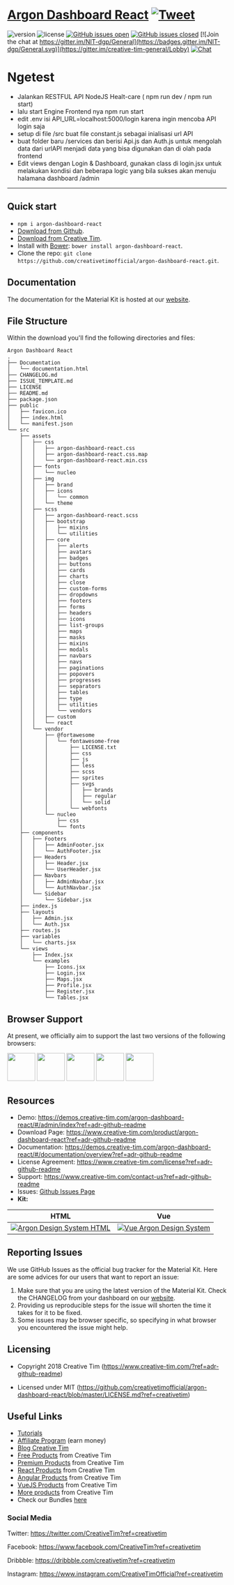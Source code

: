 # [Argon Dashboard React](https://demos.creative-tim.com/argon-dashboard-react?ref=adr-github-readme) [![Tweet](https://img.shields.io/twitter/url/http/shields.io.svg?style=social&logo=twitter)](https://twitter.com/home?status=Argon%20Dashboard%20is%20a%20Free%20Bootstrap%204,%20React%20and%20Reactstrap%20Dashboard%20made%20using%20create-react-app%20%E2%9D%A4%EF%B8%8F%0Ahttps%3A//demos.creative-tim.com/argon-dashboard-react%20%23react%20%23reactstrap%20%23createreactapp%20%23argon%20%23argondesign%20%23reactdashboard%20%23argonreact%20%23reactdesign%20%23bootstrap%20%23material%20%23design%20%23uikit%20%23freebie%20%20via%20%40CreativeTim)


 ![version](https://img.shields.io/badge/version-1.0.0-blue.svg)  ![license](https://img.shields.io/badge/license-MIT-blue.svg) [![GitHub issues open](https://img.shields.io/github/issues/creativetimofficial/argon-dashboard-react.svg?maxAge=2592000)](https://github.com/creativetimofficial/argon-dashboard-react/issues?q=is%3Aopen+is%3Aissue) [![GitHub issues closed](https://img.shields.io/github/issues-closed-raw/creativetimofficial/argon-dashboard-react.svg?maxAge=2592000)](https://github.com/creativetimofficial/argon-dashboard-react/issues?q=is%3Aissue+is%3Aclosed) [![Join the chat at https://gitter.im/NIT-dgp/General](https://badges.gitter.im/NIT-dgp/General.svg)](https://gitter.im/creative-tim-general/Lobby) [![Chat](https://img.shields.io/badge/chat-on%20discord-7289da.svg)](https://discord.gg/E4aHAQy)


# Ngetest
- Jalankan RESTFUL API NodeJS Healt-care ( npm run dev / npm run start)
- lalu start Engine Frontend nya npm run start 
- edit .env isi API_URL=localhost:5000/login karena ingin mencoba API login saja
- setup di file /src buat file constant.js sebagai inialisasi url API
- buat folder baru /services dan berisi Api.js dan Auth.js untuk mengolah data dari urlAPI menjadi data yang bisa digunakan dan di olah pada frontend
- Edit views dengan Login & Dashboard, gunakan class di login.jsx untuk melakukan kondisi dan beberapa logic yang bila sukses akan menuju halamana dashboard /admin 

---

## Quick start

- `npm i argon-dashboard-react`
- [Download from Github](https://github.com/creativetimofficial/argon-dashboard-react/archive/master.zip).
- [Download from Creative Tim](https://www.creative-tim.com/product/argon-dashboard-react?ref=adr-github-readme).
- Install with [Bower](https://bower.io/?ref=creativetim): ```bower install argon-dashboard-react```.
- Clone the repo: `git clone https://github.com/creativetimofficial/argon-dashboard-react.git`.


## Documentation
The documentation for the Material Kit is hosted at our [website](https://demos.creative-tim.com/argon-dashboard-react/documentation/overview).


## File Structure
Within the download you'll find the following directories and files:

```
Argon Dashboard React
.
├── Documentation
│   └── documentation.html
├── CHANGELOG.md
├── ISSUE_TEMPLATE.md
├── LICENSE
├── README.md
├── package.json
├── public
│   ├── favicon.ico
│   ├── index.html
│   └── manifest.json
└── src
    ├── assets
    │   ├── css
    │   │   ├── argon-dashboard-react.css
    │   │   ├── argon-dashboard-react.css.map
    │   │   └── argon-dashboard-react.min.css
    │   ├── fonts
    │   │   └── nucleo
    │   ├── img
    │   │   ├── brand
    │   │   ├── icons
    │   │   │   └── common
    │   │   └── theme
    │   ├── scss
    │   │   ├── argon-dashboard-react.scss
    │   │   ├── bootstrap
    │   │   │   ├── mixins
    │   │   │   └── utilities
    │   │   ├── core
    │   │   │   ├── alerts
    │   │   │   ├── avatars
    │   │   │   ├── badges
    │   │   │   ├── buttons
    │   │   │   ├── cards
    │   │   │   ├── charts
    │   │   │   ├── close
    │   │   │   ├── custom-forms
    │   │   │   ├── dropdowns
    │   │   │   ├── footers
    │   │   │   ├── forms
    │   │   │   ├── headers
    │   │   │   ├── icons
    │   │   │   ├── list-groups
    │   │   │   ├── maps
    │   │   │   ├── masks
    │   │   │   ├── mixins
    │   │   │   ├── modals
    │   │   │   ├── navbars
    │   │   │   ├── navs
    │   │   │   ├── paginations
    │   │   │   ├── popovers
    │   │   │   ├── progresses
    │   │   │   ├── separators
    │   │   │   ├── tables
    │   │   │   ├── type
    │   │   │   ├── utilities
    │   │   │   └── vendors
    │   │   ├── custom
    │   │   └── react
    │   └── vendor
    │       ├── @fortawesome
    │       │   └── fontawesome-free
    │       │       ├── LICENSE.txt
    │       │       ├── css
    │       │       ├── js
    │       │       ├── less
    │       │       ├── scss
    │       │       ├── sprites
    │       │       ├── svgs
    │       │       │   ├── brands
    │       │       │   ├── regular
    │       │       │   └── solid
    │       │       └── webfonts
    │       └── nucleo
    │           ├── css
    │           └── fonts
    ├── components
    │   ├── Footers
    │   │   ├── AdminFooter.jsx
    │   │   └── AuthFooter.jsx
    │   ├── Headers
    │   │   ├── Header.jsx
    │   │   └── UserHeader.jsx
    │   ├── Navbars
    │   │   ├── AdminNavbar.jsx
    │   │   └── AuthNavbar.jsx
    │   └── Sidebar
    │       └── Sidebar.jsx
    ├── index.js
    ├── layouts
    │   ├── Admin.jsx
    │   └── Auth.jsx
    ├── routes.js
    ├── variables
    │   └── charts.jsx
    └── views
        ├── Index.jsx
        └── examples
            ├── Icons.jsx
            ├── Login.jsx
            ├── Maps.jsx
            ├── Profile.jsx
            ├── Register.jsx
            └── Tables.jsx
```


## Browser Support

At present, we officially aim to support the last two versions of the following browsers:

<img src="https://github.com/creativetimofficial/public-assets/blob/master/logos/chrome-logo.png?raw=true" width="64" height="64"> <img src="https://raw.githubusercontent.com/creativetimofficial/public-assets/master/logos/firefox-logo.png" width="64" height="64"> <img src="https://raw.githubusercontent.com/creativetimofficial/public-assets/master/logos/edge-logo.png" width="64" height="64"> <img src="https://raw.githubusercontent.com/creativetimofficial/public-assets/master/logos/safari-logo.png" width="64" height="64"> <img src="https://raw.githubusercontent.com/creativetimofficial/public-assets/master/logos/opera-logo.png" width="64" height="64">



## Resources
- Demo: <https://demos.creative-tim.com/argon-dashboard-react/#/admin/index?ref=adr-github-readme>
- Download Page: <https://www.creative-tim.com/product/argon-dashboard-react?ref=adr-github-readme>
- Documentation: <https://demos.creative-tim.com/argon-dashboard-react/#/documentation/overview?ref=adr-github-readme>
- License Agreement: <https://www.creative-tim.com/license?ref=adr-github-readme>
- Support: <https://www.creative-tim.com/contact-us?ref=adr-github-readme>
- Issues: [Github Issues Page](https://github.com/creativetimofficial/argon-dashboard-react/issues?ref=creativetim)
- **Kit:**

| HTML | Vue |
| --- | --- |
| [![Argon Design System  HTML](https://github.com/creativetimofficial/public-assets/blob/master/argon-design-system/argon-design-system.jpg?raw=true)](https://www.creative-tim.com/product/argon-design-system) | [![Vue Argon Design System](https://github.com/creativetimofficial/public-assets/blob/master/vue-argon-design-system/vue-argon-design-system.jpg?raw=true)](https://www.creative-tim.com/product/vue-argon-design-system) |

## Reporting Issues

We use GitHub Issues as the official bug tracker for the Material Kit. Here are some advices for our users that want to report an issue:

1. Make sure that you are using the latest version of the Material Kit. Check the CHANGELOG from your dashboard on our [website](https://www.creative-tim.com/?ref=adr-github-readme).
2. Providing us reproducible steps for the issue will shorten the time it takes for it to be fixed.
3. Some issues may be browser specific, so specifying in what browser you encountered the issue might help.

## Licensing

- Copyright 2018 Creative Tim (https://www.creative-tim.com/?ref=adr-github-readme)

- Licensed under MIT (https://github.com/creativetimofficial/argon-dashboard-react/blob/master/LICENSE.md?ref=creativetim)

## Useful Links

- [Tutorials](https://www.youtube.com/channel/UCVyTG4sCw-rOvB9oHkzZD1w?ref=creativetim)
- [Affiliate Program](https://www.creative-tim.com/affiliates/new?ref=adr-github-readme) (earn money)
- [Blog Creative Tim](http://blog.creative-tim.com/?ref=adr-github-readme)
- [Free Products](https://www.creative-tim.com/bootstrap-themes/free?ref=adr-github-readme) from Creative Tim
- [Premium Products](https://www.creative-tim.com/bootstrap-themes/premium?ref=adr-github-readme) from Creative Tim
- [React Products](https://www.creative-tim.com/bootstrap-themes/react-themes?ref=adr-github-readme) from Creative Tim
- [Angular Products](https://www.creative-tim.com/bootstrap-themes/angular-themes?ref=adr-github-readme) from Creative Tim
- [VueJS Products](https://www.creative-tim.com/bootstrap-themes/vuejs-themes?ref=adr-github-readme) from Creative Tim
- [More products](https://www.creative-tim.com/bootstrap-themes?ref=adr-github-readme) from Creative Tim
- Check our Bundles [here](https://www.creative-tim.com/bundles?ref=adr-github-readme)

### Social Media

Twitter: <https://twitter.com/CreativeTim?ref=creativetim>

Facebook: <https://www.facebook.com/CreativeTim?ref=creativetim>

Dribbble: <https://dribbble.com/creativetim?ref=creativetim>

Instagram: <https://www.instagram.com/CreativeTimOfficial?ref=creativetim>
